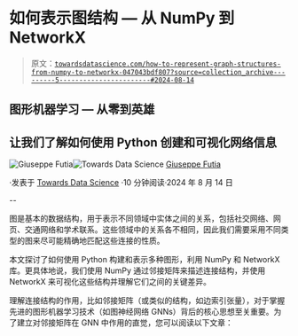 # 如何表示图结构 — 从 NumPy 到 NetworkX

> 原文：[`towardsdatascience.com/how-to-represent-graph-structures-from-numpy-to-networkx-047043bdf807?source=collection_archive---------5-----------------------#2024-08-14`](https://towardsdatascience.com/how-to-represent-graph-structures-from-numpy-to-networkx-047043bdf807?source=collection_archive---------5-----------------------#2024-08-14)

## 图形机器学习 — 从零到英雄

## 让我们了解如何使用 Python 创建和可视化网络信息

[](https://medium.com/@giuseppefutia?source=post_page---byline--047043bdf807--------------------------------)![Giuseppe Futia](https://medium.com/@giuseppefutia?source=post_page---byline--047043bdf807--------------------------------)[](https://towardsdatascience.com/?source=post_page---byline--047043bdf807--------------------------------)![Towards Data Science](https://towardsdatascience.com/?source=post_page---byline--047043bdf807--------------------------------) [Giuseppe Futia](https://medium.com/@giuseppefutia?source=post_page---byline--047043bdf807--------------------------------)

·发表于 [Towards Data Science](https://towardsdatascience.com/?source=post_page---byline--047043bdf807--------------------------------) ·10 分钟阅读·2024 年 8 月 14 日

--

图是基本的数据结构，用于表示不同领域中实体之间的关系，包括社交网络、网页、交通网络和学术联系。这些领域中的关系各不相同，因此我们需要采用不同类型的图来尽可能精确地匹配这些连接的性质。

本文探讨了如何使用 Python 构建和表示多种图形，利用 NumPy 和 NetworkX 库。更具体地说，我们使用 NumPy 通过邻接矩阵来描述连接结构，并使用 NetworkX 来可视化这些结构并理解它们之间的关键差异。

理解连接结构的作用，比如邻接矩阵（或类似的结构，如边索引张量），对于掌握先进的图形机器学习技术（如图神经网络 GNNs）背后的核心思想至关重要。为了建立对邻接矩阵在 GNN 中作用的直觉，您可以阅读以下文章：
